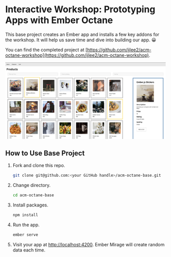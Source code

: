 # Interactive Workshop: Prototyping Apps with Ember Octane

This base project creates an Ember app and installs a few key addons for the workshop. It will help us save time and dive into building our app. 😀

You can find the completed project at [https://github.com/ijlee2/acm-octane-workshop](https://github.com/ijlee2/acm-octane-workshop).

![The finished app shows a product listing](screenshot.png)


## How to Use Base Project

1. Fork and clone this repo.
    ```bash
    git clone git@github.com:<your GitHub handle>/acm-octane-base.git
    ```
1. Change directory.
    ```bash
    cd acm-octane-base
    ```
1. Install packages.
    ```bash
    npm install
    ```
1. Run the app.
    ```bash
    ember serve
    ```
1. Visit your app at [http://localhost:4200](http://localhost:4200). Ember Mirage will create random data each time.